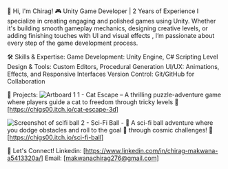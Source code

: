 👋 Hi, I'm Chirag!
🎮 Unity Game Developer | 2 Years of Experience
I specialize in creating engaging and polished games using Unity. Whether it's building smooth gameplay mechanics, designing creative levels, or adding finishing touches with UI and visual effects
, I’m passionate about every step of the game development process.

🛠️ Skills & Expertise:
Game Development: Unity Engine, C# Scripting
Level Design & Tools: Custom Editors, Procedural Generation
UI/UX: Animations, Effects, and Responsive Interfaces
Version Control: Git/GitHub for Collaboration

🌟 Projects:
![Artboard 1](https://github.com/user-attachments/assets/edd60f31-eab5-408a-89d5-2d4456afb461)
1 - Cat Escape – A thrilling puzzle-adventure game where players guide a cat to freedom through tricky levels
🔗 [https://chigs00.itch.io/cat-escape-3d]

![Screenshot of scifi ball](https://github.com/user-attachments/assets/9c1a49bf-02ff-4060-99d8-602b6105ac35)
2 - Sci-Fi Ball - 🚀 A sci-fi ball adventure where you dodge obstacles and roll to the goal 🏁 through cosmic challenges!
🔗 [https://chigs00.itch.io/sci-fi-ball]

🚀 Let's Connect!
Linkedin: [https://www.linkedin.com/in/chirag-makwana-a5413320a/]
Email: [makwanachirag276@gmail.com]


